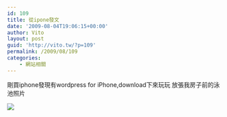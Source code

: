```yaml
---
id: 109
title: 從ipone發文
date: '2009-08-04T19:06:15+00:00'
author: Vito
layout: post
guid: 'http://vito.tw/?p=109'
permalink: /2009/08/109
categories:
    - 網站相關
---
```


剛買iphone發現有wordpress for iPhone,download下來玩玩 放張我房子前的泳池照片

[![](http://vito.tw/wp-content/uploads/2009/08/l-2048-1536-fa7528c8-058d-4acd-8725-498b50497f2f.jpeg)](http://vito.tw/wp-content/uploads/2009/08/l-2048-1536-fa7528c8-058d-4acd-8725-498b50497f2f.jpeg)